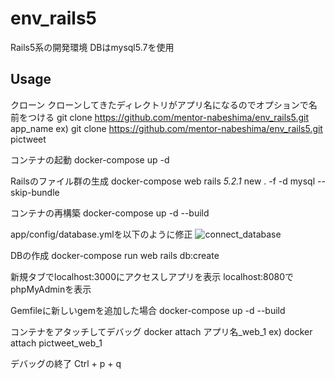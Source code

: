 # env_rails5
Rails5系の開発環境
DBはmysql5.7を使用

## Usage
クローン
クローンしてきたディレクトリがアプリ名になるのでオプションで名前をつける
git clone https://github.com/mentor-nabeshima/env_rails5.git app_name
ex) git clone https://github.com/mentor-nabeshima/env_rails5.git pictweet

コンテナの起動
docker-compose up -d

Railsのファイル群の生成
docker-compose web rails _5.2.1_ new . -f -d mysql --skip-bundle

コンテナの再構築
docker-compose up -d --build

app/config/database.ymlを以下のように修正
![connect_database](https://user-images.githubusercontent.com/61768993/96358975-2326e080-1148-11eb-9092-e380ebdf78c2.png)

DBの作成
docker-compose run web rails db:create

新規タブでlocalhost:3000にアクセスしアプリを表示
localhost:8080でphpMyAdminを表示

Gemfileに新しいgemを追加した場合
docker-compose up -d --build

コンテナをアタッチしてデバッグ
docker attach アプリ名_web_1
ex) docker attach pictweet_web_1

デバッグの終了
Ctrl + p + q
